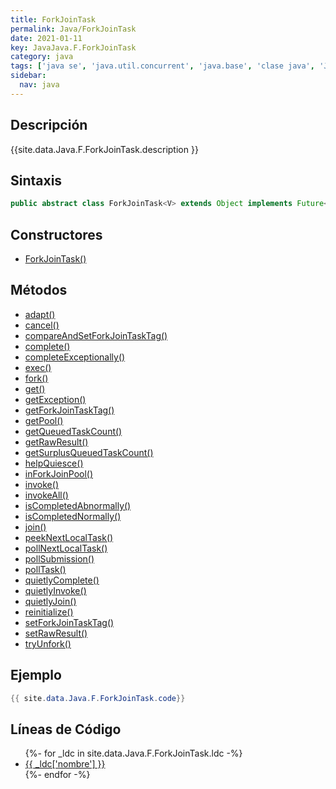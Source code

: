 ```yaml
---
title: ForkJoinTask
permalink: Java/ForkJoinTask
date: 2021-01-11
key: JavaJava.F.ForkJoinTask
category: java
tags: ['java se', 'java.util.concurrent', 'java.base', 'clase java', 'Java 1.7']
sidebar: 
  nav: java
---
```


## Descripción
{{site.data.Java.F.ForkJoinTask.description }}

## Sintaxis
~~~java
public abstract class ForkJoinTask<V> extends Object implements Future<V>, Serializable
~~~

## Constructores
* [ForkJoinTask()](/Java/ForkJoinTask/ForkJoinTask/)

## Métodos
* [adapt()](/Java/ForkJoinTask/adapt)
* [cancel()](/Java/ForkJoinTask/cancel)
* [compareAndSetForkJoinTaskTag()](/Java/ForkJoinTask/compareAndSetForkJoinTaskTag)
* [complete()](/Java/ForkJoinTask/complete)
* [completeExceptionally()](/Java/ForkJoinTask/completeExceptionally)
* [exec()](/Java/ForkJoinTask/exec)
* [fork()](/Java/ForkJoinTask/fork)
* [get()](/Java/ForkJoinTask/get)
* [getException()](/Java/ForkJoinTask/getException)
* [getForkJoinTaskTag()](/Java/ForkJoinTask/getForkJoinTaskTag)
* [getPool()](/Java/ForkJoinTask/getPool)
* [getQueuedTaskCount()](/Java/ForkJoinTask/getQueuedTaskCount)
* [getRawResult()](/Java/ForkJoinTask/getRawResult)
* [getSurplusQueuedTaskCount()](/Java/ForkJoinTask/getSurplusQueuedTaskCount)
* [helpQuiesce()](/Java/ForkJoinTask/helpQuiesce)
* [inForkJoinPool()](/Java/ForkJoinTask/inForkJoinPool)
* [invoke()](/Java/ForkJoinTask/invoke)
* [invokeAll()](/Java/ForkJoinTask/invokeAll)
* [isCompletedAbnormally()](/Java/ForkJoinTask/isCompletedAbnormally)
* [isCompletedNormally()](/Java/ForkJoinTask/isCompletedNormally)
* [join()](/Java/ForkJoinTask/join)
* [peekNextLocalTask()](/Java/ForkJoinTask/peekNextLocalTask)
* [pollNextLocalTask()](/Java/ForkJoinTask/pollNextLocalTask)
* [pollSubmission()](/Java/ForkJoinTask/pollSubmission)
* [pollTask()](/Java/ForkJoinTask/pollTask)
* [quietlyComplete()](/Java/ForkJoinTask/quietlyComplete)
* [quietlyInvoke()](/Java/ForkJoinTask/quietlyInvoke)
* [quietlyJoin()](/Java/ForkJoinTask/quietlyJoin)
* [reinitialize()](/Java/ForkJoinTask/reinitialize)
* [setForkJoinTaskTag()](/Java/ForkJoinTask/setForkJoinTaskTag)
* [setRawResult()](/Java/ForkJoinTask/setRawResult)
* [tryUnfork()](/Java/ForkJoinTask/tryUnfork)

## Ejemplo
~~~java
{{ site.data.Java.F.ForkJoinTask.code}}
~~~

## Líneas de Código
<ul>
{%- for _ldc in site.data.Java.F.ForkJoinTask.ldc -%}
   <li>
       <a href="{{_ldc['url'] }}">{{ _ldc['nombre'] }}</a>
   </li>
{%- endfor -%}
</ul>
